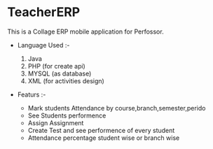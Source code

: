# TeacherERP
This is a Collage ERP mobile application for Perfossor.
* Language Used :-
  1. Java
  2. PHP (for create api)
  3. MYSQL (as database)
  4. XML (for activities design)

* Featurs :-
  * Mark students Attendance by course,branch,semester,perido
  * See Students performence
  * Assign Assignment
  * Create Test and see performence of every student
  * Attendance percentage student wise or branch wise
